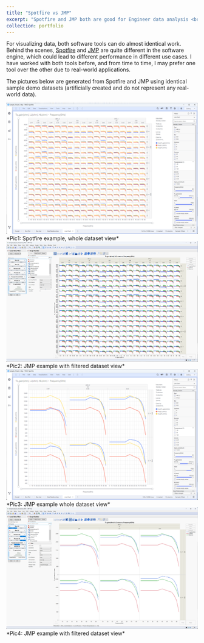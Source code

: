```yaml
---
title: "Spotfire vs JMP"
excerpt: "Spotfire and JMP both are good for Engineer data analysis <br/><img src='/images/Spotfire_JMP_sidebyside.png'>"
collection: portfolio
---
```


For visualizing data, both software tools can do almost identical work. Behind the scenes, [Spotfire](https://www.tibco.com/products/tibco-spotfire) and [JMP](https://www.jmp.com/en_us/home.html) are quite different in the software engine, which could lead to different performance in different use cases. I have worked with both tools before, and from time to time, I may prefer one tool over the other due to real-world applications.

The pictures below are generated from Spotfire and JMP using identical sample demo datasets (artificially created and do not represent any real-world data).


<a href="/images/Spotfire_all.png">
    <img 
        src="/images/Spotfire_all.png" 
    >
</a>
*Pic1: Spotfire example, whole dataset view*

<a href="/images/JMP_All.png">
    <img 
        src="/images/JMP_All.png" 
    >
</a>
*Pic2: JMP example with filtered dataset view*

<a href="/images/Spotfire_zoomin.png">
    <img 
        src="/images/Spotfire_zoomin.png" 
    >
</a>
*Pic3: JMP example whole dataset view*

<a href="/images/JMP_zoomIn.png">
    <img 
        src="/images/JMP_zoomIn.png" 
    >
</a>
*Pic4: JMP example with filtered dataset view*